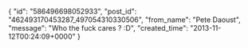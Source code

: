  {
   "id": "586496698052933",
   "post_id": "462493170453287_497054310330506",
   "from_name": "Pete Daoust",
   "message": "Who the fuck cares ? :D",
   "created_time": "2013-11-12T00:24:09+0000"
 }
